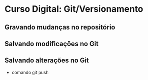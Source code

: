 # Curso Digital: Git/Versionamento

## Gravando mudanças no repositório

## Salvando modificações no Git

## Salvando alterações no Git
* comando git push